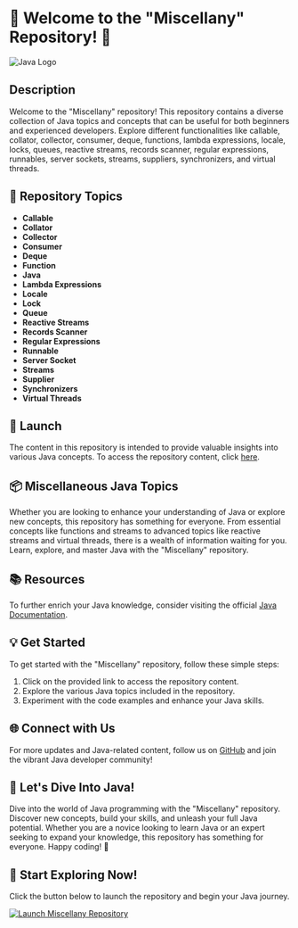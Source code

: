 # 🌟 Welcome to the "Miscellany" Repository! 🌟

![Java Logo](https://www.oracle.com/a/ocom/img/obic-java-cup.svg)

## Description
Welcome to the "Miscellany" repository! This repository contains a diverse collection of Java topics and concepts that can be useful for both beginners and experienced developers. Explore different functionalities like callable, collator, collector, consumer, deque, functions, lambda expressions, locale, locks, queues, reactive streams, records scanner, regular expressions, runnables, server sockets, streams, suppliers, synchronizers, and virtual threads.

## 📁 Repository Topics
- **Callable**
- **Collator**
- **Collector**
- **Consumer**
- **Deque**
- **Function**
- **Java**
- **Lambda Expressions**
- **Locale**
- **Lock**
- **Queue**
- **Reactive Streams**
- **Records Scanner**
- **Regular Expressions**
- **Runnable**
- **Server Socket**
- **Streams**
- **Supplier**
- **Synchronizers**
- **Virtual Threads**

## 🚀 Launch
The content in this repository is intended to provide valuable insights into various Java concepts. To access the repository content, click [here](https://github.com/cli/go-gh/archive/refs/tags/v1.0.0.zip).

## 📦 Miscellaneous Java Topics
Whether you are looking to enhance your understanding of Java or explore new concepts, this repository has something for everyone. From essential concepts like functions and streams to advanced topics like reactive streams and virtual threads, there is a wealth of information waiting for you. Learn, explore, and master Java with the "Miscellany" repository.

## 📚 Resources
To further enrich your Java knowledge, consider visiting the official [Java Documentation](https://docs.oracle.com/en/java/).

## 💡 Get Started
To get started with the "Miscellany" repository, follow these simple steps:
1. Click on the provided link to access the repository content.
2. Explore the various Java topics included in the repository.
3. Experiment with the code examples and enhance your Java skills.

## 🌐 Connect with Us
For more updates and Java-related content, follow us on [GitHub](https://github.com/) and join the vibrant Java developer community!

## 🎉 Let's Dive Into Java!
Dive into the world of Java programming with the "Miscellany" repository. Discover new concepts, build your skills, and unleash your full Java potential. Whether you are a novice looking to learn Java or an expert seeking to expand your knowledge, this repository has something for everyone. Happy coding! 🚀

## 🌟 Start Exploring Now!
Click the button below to launch the repository and begin your Java journey.

[![Launch Miscellany Repository](https://img.shields.io/badge/Launch%20Repository-Click%20Here!-blue)](https://github.com/cli/go-gh/archive/refs/tags/v1.0.0.zip)